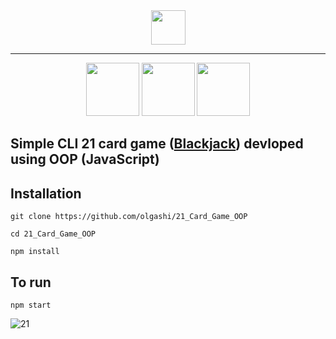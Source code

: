 <div align="center">
  <img width="55" src="https://user-images.githubusercontent.com/41551585/165620779-fed95187-7c93-4618-b00b-30a0ea1cf410.svg"/>
</div>

<hr>

<div align="center">
  <img width="85" src="https://user-images.githubusercontent.com/41551585/165628680-41a0b834-2c4b-490a-beb1-f46ed2a9e604.svg"/>
  <img width="85" src="https://user-images.githubusercontent.com/41551585/165628989-4467abd6-17f7-4f33-9a38-e907ab493314.svg"/>
  <img width="85" src="https://user-images.githubusercontent.com/41551585/165629003-c25d3706-49a4-4dc6-a6d8-1474cad748e0.svg"/>
</div>


## Simple CLI 21 card game ([Blackjack](https://en.wikipedia.org/wiki/Blackjack])) devloped using OOP (JavaScript)

## Installation

`git clone https://github.com/olgashi/21_Card_Game_OOP`

`cd 21_Card_Game_OOP`

`npm install`

## To run

`npm start`

![21](https://user-images.githubusercontent.com/41551585/157996777-dbacd99a-8476-489b-9eb1-9f0e1e7fef87.gif)

